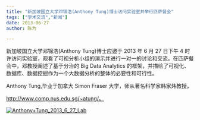 ```yaml
---
title: "新加坡国立大学邓锦浩(Anthony Tung)博士访问实验室并举行匹萨餐会"
tags: ["学术交流","新闻"]
date: 2013-06-27
author: 陈为 

---
```


新加坡国立大学邓锦浩(Anthony Tung)博士应邀于 2013 年 6 月 27 日下午 4 时许访问实验室，观看了可视分析小组的演示并进行一对一的讨论和交流。在匹萨餐会中，邓教授阐述了基于分治的 Big Data Analytics 的框架，并描绘了可视化、数据库、数据挖掘作为一个大数据分析的整体的必要性和可行性。

Anthony Tung,毕业于加拿大 Simon Fraser 大学，师从著名科学家韩家炜教授。

http://www.comp.nus.edu.sg/~atung/。

[![Anthony+Tung_2013_6_27_Lab](http://www.cad.zju.edu.cn/home/vagblog/wp-content/uploads/2013/06/IMG_0297.jpg)](http://www.cad.zju.edu.cn/home/vagblog/wp-content/uploads/2013/06/IMG_0297.jpg)
